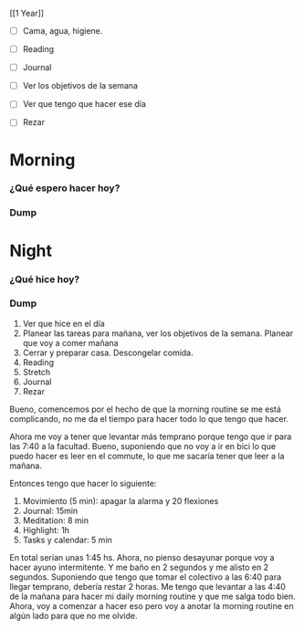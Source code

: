 [[1 Year]]

+ [ ] Cama, agua, higiene.
+ [ ]  Reading
+ [ ] Journal
+ [ ] Ver los objetivos de la semana
+ [ ] Ver que tengo que hacer ese día
+ [ ]  Rezar




# Morning 

### ¿Qué espero hacer hoy?



### Dump






# Night 
### ¿Qué hice hoy?






### Dump






 


1.  Ver que hice en el día
2.  Planear las tareas para mañana, ver los objetivos de la semana. Planear que voy a comer mañana
3.  Cerrar y preparar casa. Descongelar comida.
4.  Reading
5.  Stretch
6.  Journal
7.  Rezar



Bueno, comencemos por el hecho de que la morning routine se me está complicando, no me da el tiempo para hacer todo lo que tengo que hacer. 

Ahora me voy a tener que levantar más temprano porque tengo que ir para las 7:40 a la facultad. Bueno, suponiendo que no voy a ir en bici lo que puedo hacer es leer en el commute, lo que me sacaría tener que leer a la mañana. 

Entonces tengo que hacer lo siguiente:
1. Movimiento (5 min): apagar la alarma y 20 flexiones
2. Journal: 15min 
3. Meditation: 8 min
4. Highlight: 1h
5. Tasks y calendar: 5 min

En total serían unas 1:45 hs. Ahora, no pienso desayunar porque voy a hacer ayuno intermitente. Y me baño en 2 segundos y me alisto en 2 segundos. Suponiendo que tengo que tomar el colectivo a las 6:40 para llegar temprano, debería restar 2 horas. Me tengo que levantar a las 4:40 de la mañana para hacer mi daily morning routine y que me salga todo bien. Ahora, voy a comenzar a hacer eso pero voy a anotar la morning routine en algún lado para que no me olvide. 